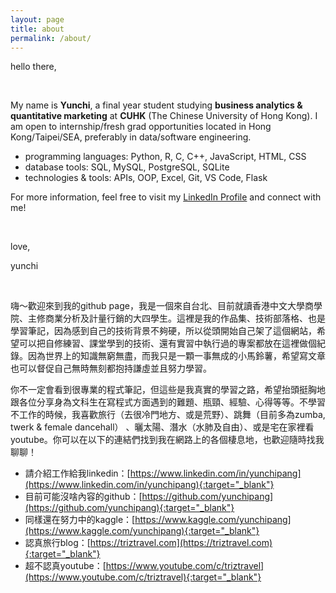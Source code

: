 ```yaml
---
layout: page
title: about
permalink: /about/
---
```

hello there, 

<br/>

My name is **Yunchi**, a final year student studying **business analytics & quantitative marketing** at **CUHK** (The Chinese University of Hong Kong). I am open to internship/fresh grad opportunities located in Hong Kong/Taipei/SEA, preferably in data/software engineering.

- programming languages: Python, R, C, C++, JavaScript, HTML, CSS
- database tools: SQL, MySQL, PostgreSQL, SQLite
- technologies & tools: APIs, OOP, Excel, Git, VS Code, Flask

For more information, feel free to visit my [LinkedIn Profile](https://www.linkedin.com/in/yunchipang/) and connect with me!

<br/>

love,

yunchi


<br/>

嗨～歡迎來到我的github page，我是一個來自台北、目前就讀香港中文大學商學院、主修商業分析及計量行銷的大四學生。這裡是我的作品集、技術部落格、也是學習筆記，因為感到自己的技術背景不夠硬，所以從頭開始自己架了這個網站，希望可以把自修練習、課堂學到的技術、還有實習中執行過的專案都放在這裡做個紀錄。因為世界上的知識無窮無盡，而我只是一顆一事無成的小馬鈴薯，希望寫文章也可以督促自己無時無刻都抱持謙虛並且努力學習。

你不一定會看到很專業的程式筆記，但這些是我真實的學習之路，希望抬頭挺胸地跟各位分享身為文科生在寫程式方面遇到的難題、瓶頸、經驗、心得等等。不學習不工作的時候，我喜歡旅行（去很冷門地方、或是荒野）、跳舞（目前多為zumba, twerk & female dancehall） 、曬太陽、潛水（水肺及自由）、或是宅在家裡看youtube。你可以在以下的連結們找到我在網路上的各個棲息地，也歡迎隨時找我聊聊！

- 請介紹工作給我linkedin：[https://www.linkedin.com/in/yunchipang](https://www.linkedin.com/in/yunchipang){:target="_blank"}
- 目前可能沒啥內容的github：[https://github.com/yunchipang](https://github.com/yunchipang){:target="_blank"}
- 同樣還在努力中的kaggle：[https://www.kaggle.com/yunchipang](https://www.kaggle.com/yunchipang){:target="_blank"}
- 認真旅行blog：[https://triztravel.com](https://triztravel.com){:target="_blank"}
- 超不認真youtube：[https://www.youtube.com/c/triztravel](https://www.youtube.com/c/triztravel){:target="_blank"}








